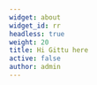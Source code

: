 ```yaml
---
widget: about
widget_id: rr
headless: true
weight: 20
title: Hi Gittu here
active: false
author: admin
---
```

